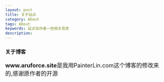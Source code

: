 ```yaml
---
layout: post
title: 关于站点
category: About
tags: About
keywords: 站点及作者一些相关信息
description: 
---
```

<h3>关于博客</h3>
<p style=font-size:18px><B>www.aruforce.site</B>是我用PainterLin.com这个博客的修改来的,感谢原作者的开源</p>